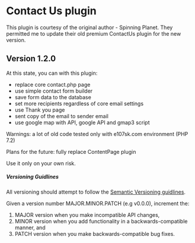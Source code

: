 # Contact Us plugin

This plugin is courtesy of the original author - Spinning Planet. They permitted me to update their old premium ContactUs plugin for the new version. 

## Version 1.2.0 
  At this state, you can with this plugin:
- replace  core contact.php page 
- use simple contact form builder 
- save form data to the database
- set more recipients regardless of core email settings
- use Thank you page
- sent copy of the email to sender email
- use google map with API, google API and gmap3 script

Warnings:
a lot of old code 
tested only with e107sk.com environment (PHP 7.2)

Plans for the future:
fully replace ContentPage plugin

Use it only on your own risk. 



##### Versioning Guidlines

All versioning should attempt to follow the [Semantic Versioning guidlines](http://semver.org/).

Given a version number MAJOR.MINOR.PATCH (e.g v0.0.0), increment the:

1. MAJOR version when you make incompatible API changes,
2. MINOR version when you add functionality in a backwards-compatible manner, and
3. PATCH version when you make backwards-compatible bug fixes.
